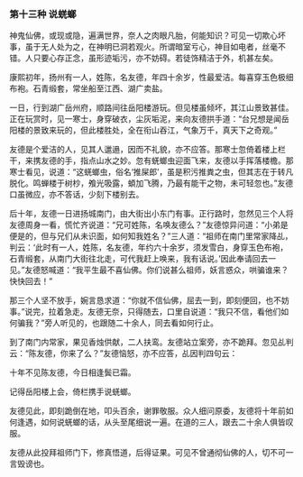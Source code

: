 <script type="text/javascript">
    var head = document.getElementsByTagName('head')[0];
    cssURL = '/public/article_1.css';
    linkTag = document.createElement('link');
    linkTag.href = cssURL;
    linkTag.setAttribute('type','text/css');
    linkTag.setAttribute('rel','stylesheet');
    head.appendChild(linkTag);
</script>
### 第十三种 说蜣螂

神鬼仙佛，或现或隐，遍满世界，奈人之肉眼凡胎，何能知识？可见一切欺心坏事，虽于无人处为之，在神明已洞若观火。所谓暗室亏心，神目如电者，丝毫不错。人只要心存正念，虽形迹垢污，亦不妨碍。若徒饰精洁于外，机甚左矣。

康熙初年，扬州有一人，姓陈，名友德，年四十余岁，性最爱洁。每喜穿玉色极细布袍。石青缎套，常坐船至江西、湖广卖盐。

一日，行到湖广岳州府，顺路间往岳阳楼游玩。但见楼虽倾坏，其江山景致甚佳。正在玩赏时，见一寒士，身穿破衣，尘灰垢泥，来向友德拱手道：“台兄想是闻岳阳楼的景致来玩的，但此楼胜处，全在衔山吞江，气象万千，真天下之奇观。”

友德是个爱洁的人，见其人邋遢，因而不礼貌，亦不应答。那寒士忽倚着楼上栏干，来携友德的手，指点山水之妙。忽有蜣螂虫迎面飞来，友德以手挥落楼檐。那寒士看见，说道：“这蜣螂虫，俗名‘推屎郎’，虽是积污推粪之虫，但其志在于转凡脱化。鸣蝉楼于树杪，飧光吸露，蝢加飞腾，乃最有能干之物，未可轻忽也。”友德口虽微应，亦不答话，少刻下楼别去。

后十年，友德一日进扬城南门，由大街出小东门有事。正行路时，忽然见三个人将友德周身一看，慌忙齐说道：“兄可姓陈，名唤友德么？”友德惊异问道：“小弟是便是的，但与兄们从未识面，如何知我姓名？”三人道：“祖师在南门里常家降乩，判云：‘此时有一人，姓陈，名友德，年约六十余岁，须发雪白，身穿玉色布袍，石青缎套，从南门大街往北走，可代我赶上唤来，我有话说。’因此奉请回去一见。”友德怒喊道：“我平生最不喜仙佛。你们说甚么祖师，妖言惑众，哄骗谁来？快快回去！”

那三个人坚不放手，婉言恳求道：“你就不信仙佛，屈去一到，即刻便回，也不妨事。”说完，拉着急走。友德无奈，只得随去，口里自说道：“我只不信，看他们如何骗我？”旁人听见的，也跟随二十余人，同去看如何行止。

到了南门内常家，果见香烛供献，二人扶鸾。友德站立案旁，亦不跪拜。忽见乩判云：“陈友德，你来了么？”友德恼怒，亦不应答，乩因判四句云：

十年不见陈友德，今日相逢鬓已霜。

记得岳阳楼上会，倚栏携手说蜣螂。

友德见此，即刻跪倒在地，叩头百余，谢罪敬服。众人细问原委，友德将十年前如何逢遇，如何说蜣螂的话，从头至尾细说一遍。在道的三人，跟去二十余人俱皆叹服。

友德从此投拜祖师门下，修真悟道，后得证果。可见不曾通彻仙佛的人，切不可一言毁谤也。